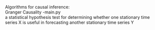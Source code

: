 
Algorithms for causal inference:  
Granger Causality -main.py  
a statistical hypothesis test for determining whether one stationary time series X is useful in forecasting another stationary time series Y
